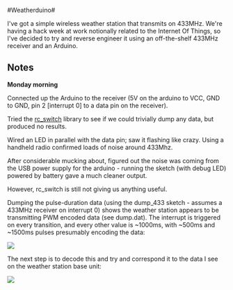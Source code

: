 #Weatherduino#

I've got a simple wireless weather station that transmits on 433MHz. We're having a hack week at work notionally related to the Internet Of Things, so I've decided to try and reverse engineer it using an off-the-shelf 433MHz receiver and an Arduino.

## Notes ##

**Monday morning**

Connected up the Arduino to the receiver (5V on the arduino to VCC, GND to GND, pin 2 [interrupt 0] to a data pin on the receiver).

Tried the [rc_switch](https://code.google.com/p/rc-switch/) library to see if we could trivially dump any data, but produced no results.

Wired an LED in parallel with the data pin; saw it flashing like crazy. Using a handheld radio confirmed loads of noise around 433Mhz.

After considerable mucking about, figured out the noise was coming from the USB power supply for the arduino - running the sketch (with debug LED) powered by battery gave a much cleaner output.

However, rc_switch is still not giving us anything useful.

Dumping the pulse-duration data (using the dump_433 sketch - assumes a 433MHz receiver on interrupt 0) shows the weather station appears to be transmitting PWM encoded data (see dump.dat). The interrupt is triggered on every transition, and every other value is ~1000ms, with ~500ms and ~1500ms pulses presumably encoding the data:

![](https://dl.dropboxusercontent.com/u/18971919/waveduino/pulses.png)

The next step is to decode this and try and correspond it to the data I see on the weather station base unit:

![](https://dl.dropboxusercontent.com/u/18971919/waveduino/base_unit_and_arduino.jpg)